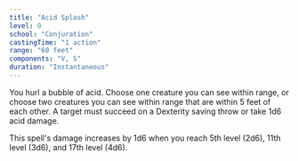 ```yaml
---
title: "Acid Splash"
level: 0
school: "Conjuration"
castingTime: "1 action"
range: "60 feet"
components: "V, S"
duration: "Instantaneous"
---
```


You hurl a bubble of acid. Choose one creature you can see within range, or choose two creatures you can see within range that are within 5 feet of each other. A target must succeed on a Dexterity saving throw or take 1d6 acid damage.

This spell's damage increases by 1d6 when you reach 5th level (2d6), 11th level (3d6), and 17th level (4d6).
